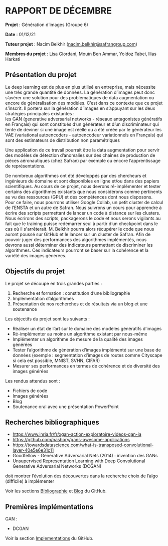 # RAPPORT DE DÉCEMBRE
**Projet** : Génération d’images (Groupe 6)

**Date** : 01/12/21

**Tuteur projet** : Nacim Belkhir (nacim.belkhir@safrangroup.com)

**Membres du projet** : Lisa Giordani, Mouïn Ben Ammar, Yoldoz Tabei, Ilias Harkati



## Présentation du projet

Le deep learning est de plus en plus utilisé en entreprise, mais nécessite une très grande quantité de données. La génération d’images peut donc s’avérer une solution pour des problématiques de data augmentation ou encore de généralisation des modèles. C’est dans ce contexte que ce projet s’inscrit. Il portera sur la génération d’images en s’appuyant sur les deux stratégies principales existantes :  
les GAN (generative adversarial networks - réseaux antagonistes génératifs en Français) qui sont constitués d’un générateur et d’un discriminateur qui tente de deviner si une image est réelle ou a été créée par le générateur
les VAE (variational autoencoders - autoencodeur variationnels en Français) qui sont des estimateurs de distribution non paramétriques

Une application de ce travail pourrait être la data augmentation pour servir des modèles de détection d’anomalies sur des chaînes de production de pièces aéronautiques (chez Safran) par exemple ou encore l’apprentissage de représentations.

De nombreux algorithmes ont été développés par des chercheurs et ingénieurs du domaine et sont disponibles en ligne et/ou dans des papiers scientifiques. 
Au cours de ce projet, nous devrons ré-implémenter et tester certains des algorithmes existants que nous considérons comme pertinents au vu des ressources (GPU) et des compétences dont nous disposons. Pour ce faire, nous pourrons utiliser Google Collab, un petit cluster de calcul de l’ENSTA et un autre de Safran. Nous suivrons un cours pour apprendre à écrire des scripts permettant de lancer un code à distance sur les clusters. Nous écrirons des scripts, packagerons le code et nous serons vigilants au fait que le training puisse redémarrer seul à partir d’un checkpoint dans le cas où il s'arrêterait. M. Belkhir pourra alors récupérer le code que nous auront poussé sur GitHub et le lancer sur un cluster de Safran.
Afin de pouvoir juger des performances des algorithmes implémentés, nous devrons aussi déterminer des indicateurs permettant de discriminer les algorithmes. Ces indicateurs pourront se baser sur la cohérence et la variété des images générées.


## Objectifs du projet

Le projet se découpe en trois grandes parties :
1. Recherche et formation : constitution d’une bibliographie
2. Implémentation d’algorithmes
3. Présentation de nos recherches et de résultats via un blog et une soutenance

Les objectifs du projet sont les suivants :
- Réaliser un état de l’art sur le domaine des modèles génératifs d’images
- Ré-implémenter au moins un algorithme existant par nous-même
- Implémenter un algorithme de mesure de la qualité des images générées
- Tester l’algorithme de génération d’images implémenté sur une base de données (exemple : segmentation d’images de routes comme Cityscape si cela est possible, MNIST, SVHN, CIFAR)
- Mesurer ses performances en termes de cohérence et de diversité des images générées

Les rendus attendus sont :
- Fichiers de code
- Images générées
- Blog
- Soutenance oral avec une présentation PowerPoint


## Recherches bibliographiques

- https://www.inria.fr/fr/xgan-action-exploratoire-videos-gan-ia
- https://github.com/nashory/gans-awesome-applications
- https://towardsdatascience.com/what-is-transposed-convolutional-layer-40e5e6e31c11
- Goodfellow -  Generative Adversarial Nets (2014) : invention des GANs
- Unsupervised Representation Learning with Deep Convolutional Generative Adversarial Networks (DCGAN)

doit montrer l’évolution des découvertes dans la recherche
choix de l’algo (difficile) à implémenter

Voir les sections [Bibliographie](ensta_ia321_image_generation/bibliographie/) et [Blog](ensta_ia321_image_generation/blog/) du GitHub.

## Premières implémentations

GAN :
- DCGAN

Voir la section [Implementations](ensta_ia321_image_generation/implementations/) du GitHub.
